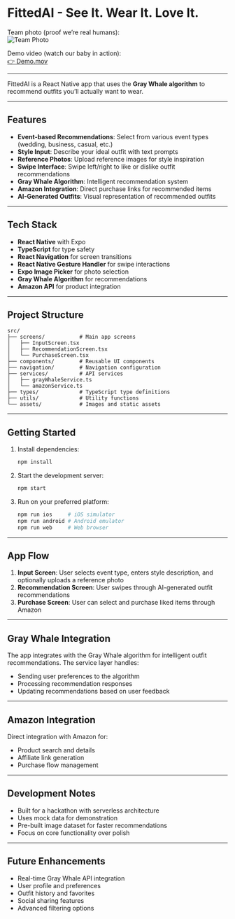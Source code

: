 # FittedAI - See It. Wear It. Love It.

Team photo (proof we’re real humans):  
![Team Photo](https://fittedai.s3.us-east-1.amazonaws.com/Team.webp)

Demo video (watch our baby in action):  
[👉 Demo.mov](https://fittedai.s3.us-east-1.amazonaws.com/Demo.mov)

---

FittedAI is a React Native app that uses the **Gray Whale algorithm** to recommend outfits you’ll actually want to wear.

---

## Features

- **Event-based Recommendations**: Select from various event types (wedding, business, casual, etc.)
- **Style Input**: Describe your ideal outfit with text prompts
- **Reference Photos**: Upload reference images for style inspiration
- **Swipe Interface**: Swipe left/right to like or dislike outfit recommendations
- **Gray Whale Algorithm**: Intelligent recommendation system
- **Amazon Integration**: Direct purchase links for recommended items
- **AI-Generated Outfits**: Visual representation of recommended outfits

---

## Tech Stack

- **React Native** with Expo
- **TypeScript** for type safety
- **React Navigation** for screen transitions
- **React Native Gesture Handler** for swipe interactions
- **Expo Image Picker** for photo selection
- **Gray Whale Algorithm** for recommendations
- **Amazon API** for product integration

---

## Project Structure

```
src/
├── screens/           # Main app screens
│   ├── InputScreen.tsx
│   ├── RecommendationScreen.tsx
│   └── PurchaseScreen.tsx
├── components/        # Reusable UI components
├── navigation/        # Navigation configuration
├── services/          # API services
│   ├── grayWhaleService.ts
│   └── amazonService.ts
├── types/             # TypeScript type definitions
├── utils/             # Utility functions
└── assets/            # Images and static assets
```

---

## Getting Started

1. Install dependencies:

   ```bash
   npm install
   ```

2. Start the development server:

   ```bash
   npm start
   ```

3. Run on your preferred platform:

   ```bash
   npm run ios     # iOS simulator
   npm run android # Android emulator
   npm run web     # Web browser
   ```

---

## App Flow

1. **Input Screen**: User selects event type, enters style description, and optionally uploads a reference photo
2. **Recommendation Screen**: User swipes through AI-generated outfit recommendations
3. **Purchase Screen**: User can select and purchase liked items through Amazon

---

## Gray Whale Integration

The app integrates with the Gray Whale algorithm for intelligent outfit recommendations. The service layer handles:

- Sending user preferences to the algorithm
- Processing recommendation responses
- Updating recommendations based on user feedback

---

## Amazon Integration

Direct integration with Amazon for:

- Product search and details
- Affiliate link generation
- Purchase flow management

---

## Development Notes

- Built for a hackathon with serverless architecture
- Uses mock data for demonstration
- Pre-built image dataset for faster recommendations
- Focus on core functionality over polish

---

## Future Enhancements

- Real-time Gray Whale API integration
- User profile and preferences
- Outfit history and favorites
- Social sharing features
- Advanced filtering options
